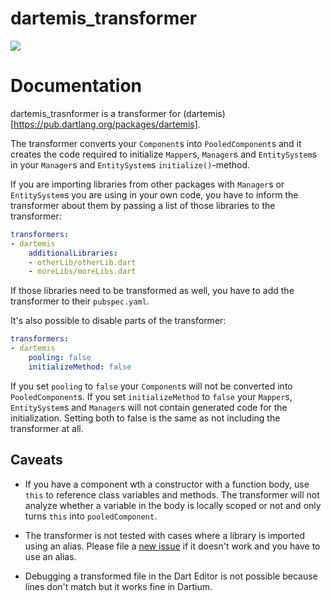 dartemis_transformer
====================
[![](https://drone.io/denniskaselow/dartemis_transformer/status.png)](https://drone.io/denniskaselow/dartemis_transformer/latest)

Documentation
=============
dartemis_trasnformer is a transformer for (dartemis)[https://pub.dartlang.org/packages/dartemis].

The transformer converts your `Component`s into `PooledComponent`s and it creates the code
required to initialize `Mapper`s, `Manager`s and `EntitySystem`s in your `Manager`s and 
`EntitySystem`s `initialize()`-method.

If you are importing libraries from other packages with `Manager`s or `EntitySystem`s you
are using in your own code, you have to inform the transformer about them by passing
a list of those libraries to the transformer:

```yaml
transformers:
- dartemis
    additionalLibraries:
    - otherLib/otherLib.dart
    - moreLibs/moreLibs.dart
```

If those libraries need to be transformed as well, you have to add the transformer to 
their `pubspec.yaml`.

It's also possible to disable parts of the transformer:

```yaml
transformers:
- dartemis
    pooling: false
    initializeMethod: false
```

If you set `pooling` to `false` your `Component`s will not be converted into `PooledComponent`s.
If you set `initializeMethod` to `false` your `Mapper`s, `EntitySystem`s and `Manager`s will not contain
generated code for the initialization.
Setting both to false is the same as not including the transformer at all.

Caveats
-------
* If you have a component wth a constructor with a function body, use `this` to reference class variables and methods.
The transformer will not analyze whether a variable in the body is locally scoped or not and only turns `this` into
`pooledComponent`.

* The transformer is not tested with cases where a library is imported
using an alias. Please file a [new issue](https://github.com/denniskaselow/dartemis/issues/new)
if it doesn't work and you have to use an alias.

* Debugging a transformed file in the Dart Editor is not possible because lines don't match
but it works fine in Dartium.